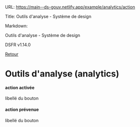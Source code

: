 URL:
https://main--ds-gouv.netlify.app/example/analytics/action

Title:
Outils d'analyse - Système de design

Markdown:

Outils d'analyse - Système de design


DSFR v1.14.0


[Retour](../)


# Outils d'analyse (analytics)


#### action activée


libellé du bouton


#### action prévenue


libellé du bouton

